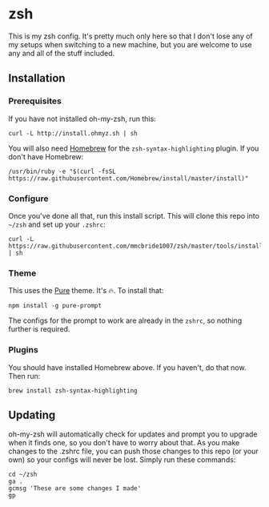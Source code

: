# zsh

This is my zsh config. It's pretty much only here so that I don't lose any of my setups when switching to a new machine, but you are welcome to use any and all of the stuff included.

## Installation

### Prerequisites

If you have not installed oh-my-zsh, run this:

```
curl -L http://install.ohmyz.sh | sh
```

You will also need [Homebrew](http://brew.sh) for the `zsh-syntax-highlighting` plugin. If you don't have Homebrew:

```
/usr/bin/ruby -e "$(curl -fsSL https://raw.githubusercontent.com/Homebrew/install/master/install)"
```

### Configure

Once you've done all that, run this install script. This will clone this repo into  `~/zsh` and set up your `.zshrc`:

```
curl -L https://raw.githubusercontent.com/mmcbride1007/zsh/master/tools/install.sh | sh
```

### Theme

This uses the [Pure](/sindresorhus/pure) theme. It's :fire:. To install that:

```
npm install -g pure-prompt
```

The configs for the prompt to work are already in the `zshrc`, so nothing further is required.

### Plugins

You should have installed Homebrew above. If you haven't, do that now. Then run:

```
brew install zsh-syntax-highlighting
```


## Updating

oh-my-zsh will automatically check for updates and prompt you to upgrade when it finds one, so you don't have to worry about that. As you make changes to the .zshrc file, you can push those changes to this repo (or your own) so your configs will never be lost. Simply run these commands:

```
cd ~/zsh
ga .
gcmsg 'These are some changes I made'
gp
```
